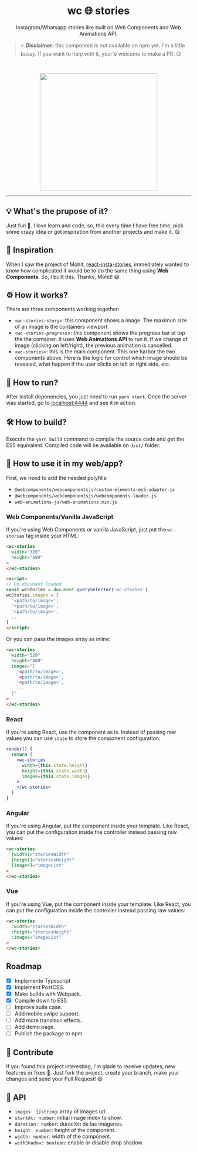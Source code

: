 <h1 align="center">wc 🌐 stories</h1>

<p align="center">
Instagram/Whatsapp stories like built on Web Components and Web Animations API.
</p>

> ⚡ **Disclaimer:** this component is not available on npm yet. I'm a little bussy. If you want to help with it, your'e welcome to make a PR. 😉

<br />

<p align="center">
  <img height="320" src="https://i.imgur.com/a6POvD2.gif">
</p>

---

## 💡 What's the prupose of it?

Just fun 🙂. I love learn and code, so, this every time I have free time, pick some crazy idea or got inspiration from another projects and make it. 😋

## 🦄 Inspiration

When I saw the project of Mohit, [react-insta-stories](https://github.com/mohitk05/react-insta-stories), immediately wanted to know how complicated it would be to do the same thing using **Web Components**. So, I built this. Thanks, Mohit! 😃 

## ⚙️ How it works?

There are three components working together:

- `<wc-stories-story>`: this component shows a image. The maximun size of an image is the containers viewport.
- `<wc-stories-progress`>: this component shows the progress bar at top the the container. It uses **Web Animations API** to run it. If we change of image (clicking on left/right), the previous animation is cancelled.
- `<wc-stories>`: this is the main component. This one harbor the two components above. Here is the logic for control which image should be revealed, what happen if the user
clicks on left or right side, etc.

## 🚀 How to run?

After install depenencies, you just need to run `yarn start`. Once the server was started, go to [localhost:4444](http://127.0.0.1:4444) and see it in action.

## 🛠️ How to build?

Execute the `yarn build` command to compile the source code and get the ES5 equivalent. Compiled code will be available on `dist/` folder.

## 🙋 How to use it in my web/app?

First, we need to add the needed polyfills:

- `@webcomponents/webcomponentsjs/custom-elements-es5-adapter.js`
- `@webcomponents/webcomponentsjs/webcomponents-loader.js`.
- `web-animations-js/web-animations.min.js`

### Web Components/Vanilla JavaScript
If you're using Web Components or vanilla JavaScript, just put the `wc-stories` tag inside your HTML:

```html
<wc-stories
  width="320"
  height="480"
>
</wc-stories>

<script>
// On document loaded
const wcStories = document.querySelector('wc-stories')
wcStories.images = [
  '<path/to/image>',
  '<path/to/image>',
  '<path/to/image>',
  ...
]
</script>
```

Or you can pass the images array as inline:

```html
<wc-stories
  width="320"
  height="480"
  images="[
    '<path/to/image>',
    '<path/to/image>',
    '<path/to/image>',
    ...
  ]"
>
</wc-stories>
```

### React

If you're using React, use the component as is. Instead of passing raw values you can use `state` to
store the component configuration:

```jsx
render() {
  return (
    <wc-stories
      width={this.state.height}
      height={this.state.width}
      images={this.state.images}
    >
    </wc-stories>
  )
}
```

### Angular

If you're using Angular, put the component inside your template. Like React, you can put the configuration inside the controller instead passing raw values:

```html
<wc-stories
  [width]="storiesWidth"
  [height]="storiesHeight"
  [images]="imageList"
>
</wc-stories>
```

###  Vue

If you're using Vue, put the component inside your template. Like React, you can put the configuration inside the controller instead passing raw values:

```html
<wc-stories
  :width="storiesWidth"
  :height="storiesHeigh}"
  :images="imageList"
>
</wc-stories>
```

## Roadmap

- [x] Implemente Typescript
- [x] Implement PostCSS.
- [x] Make builds with Webpack.
- [x] Compile down to ES5.
- [ ] Improve suite case.
- [ ] Add mobile swipe support.
- [ ] Add more transition effects.
- [ ] Add demo page.
- [ ] Publish the package to npm.

## 🙌 Contribute

If you found this project interesting, I'm glade to
receive updates, new features or fixes 🙂. Just
fork the project, create your branch, make your changes
and send your Pull Request! 😃

## 📖 API

- `images: []string`: array of images url.
- `startAt: number`: initial image index to show.
- `duration: number`: duración de las imágenes.
- `height: number`: height of the component.
- `width: number`: width of the component.
- `withShadow: boolean`: enable or disable drop shadow.
